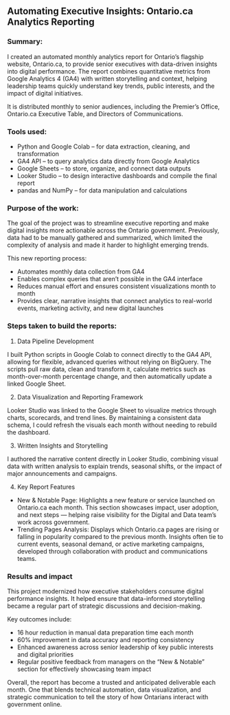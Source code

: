 ## Automating Executive Insights: Ontario.ca Analytics Reporting

### Summary:

I created an automated monthly analytics report for Ontario’s flagship website, Ontario.ca, to provide senior executives with data-driven insights into digital performance. The report combines quantitative metrics from Google Analytics 4 (GA4) with written storytelling and context, helping leadership teams quickly understand key trends, public interests, and the impact of digital initiatives.

It is distributed monthly to senior audiences, including the Premier’s Office, Ontario.ca Executive Table, and Directors of Communications.

### Tools used:

- Python and Google Colab – for data extraction, cleaning, and transformation
- GA4 API – to query analytics data directly from Google Analytics
- Google Sheets – to store, organize, and connect data outputs
- Looker Studio – to design interactive dashboards and compile the final report
- pandas and NumPy – for data manipulation and calculations

### Purpose of the work:

The goal of the project was to streamline executive reporting and make digital insights more actionable across the Ontario government. Previously, data had to be manually gathered and summarized, which limited the complexity of analysis and made it harder to highlight emerging trends.

This new reporting process:
- Automates monthly data collection from GA4
- Enables complex queries that aren’t possible in the GA4 interface
- Reduces manual effort and ensures consistent visualizations month to month
- Provides clear, narrative insights that connect analytics to real-world events, marketing activity, and new digital launches

### Steps taken to build the reports:

1. Data Pipeline Development

I built Python scripts in Google Colab to connect directly to the GA4 API, allowing for flexible, advanced queries without relying on BigQuery. The scripts pull raw data, clean and transform it, calculate metrics such as month-over-month percentage change, and then automatically update a linked Google Sheet.

2. Data Visualization and Reporting Framework

Looker Studio was linked to the Google Sheet to visualize metrics through charts, scorecards, and trend lines. By maintaining a consistent data schema, I could refresh the visuals each month without needing to rebuild the dashboard.

3. Written Insights and Storytelling

I authored the narrative content directly in Looker Studio, combining visual data with written analysis to explain trends, seasonal shifts, or the impact of major announcements and campaigns.

4. Key Report Features

- New & Notable Page: Highlights a new feature or service launched on Ontario.ca each month. This section showcases impact, user adoption, and next steps — helping raise visibility for the Digital and Data team’s work across government.
- Trending Pages Analysis: Displays which Ontario.ca pages are rising or falling in popularity compared to the previous month. Insights often tie to current events, seasonal demand, or active marketing campaigns, developed through collaboration with product and communications teams.

### Results and impact

This project modernized how executive stakeholders consume digital performance insights. It helped ensure that data-informed storytelling became a regular part of strategic discussions and decision-making.

Key outcomes include:
- 16 hour reduction in manual data preparation time each month
- 60% improvement in data accuracy and reporting consistency
- Enhanced awareness across senior leadership of key public interests and digital priorities
- Regular positive feedback from managers on the “New & Notable” section for effectively showcasing team impact

Overall, the report has become a trusted and anticipated deliverable each month. One that blends technical automation, data visualization, and strategic communication to tell the story of how Ontarians interact with government online.
